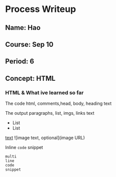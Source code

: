 # Process Writeup

## Name: Hao
## Course: Sep 10
## Period: 6
## Concept: HTML

### HTML & What ive learned so far 

The code
html, comments,head, body, heading 
text



The output
paragraphs, list, imgs, links
text




* List
* List

[text](URL)
![image text, optional](image URL)

Inline `code` snippet

```language
multi
line
code
snippet
```
